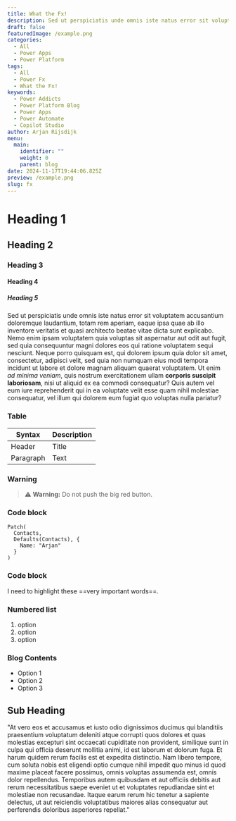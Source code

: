 ```yaml
---
title: What the Fx!
description: Sed ut perspiciatis unde omnis iste natus error sit voluptatem accusantium doloremque laudantium, totam rem aperiam, eaque ipsa quae ab illo inventore veritatis et quasi architecto beatae vitae dicta sunt explicabo.
draft: false
featuredImage: /example.png
categories:
  - All
  - Power Apps
  - Power Platform
tags:
  - All
  - Power Fx
  - What the Fx!
keywords:
  - Power Addicts
  - Power Platform Blog
  - Power Apps
  - Power Automate
  - Copilot Studio
author: Arjan Rijsdijk
menu:
  main:
    identifier: ""
    weight: 0
    parent: blog
date: 2024-11-17T19:44:06.825Z
preview: /example.png
slug: fx
---
```


# Heading 1
## Heading 2
### Heading 3
#### Heading 4
##### Heading 5


Sed ut perspiciatis unde omnis iste natus error sit voluptatem accusantium doloremque laudantium, totam rem aperiam, eaque ipsa quae ab illo inventore veritatis et quasi architecto beatae vitae dicta sunt explicabo. Nemo enim ipsam voluptatem quia voluptas sit aspernatur aut odit aut fugit, sed quia consequuntur magni dolores eos qui ratione voluptatem sequi nesciunt. Neque porro quisquam est, qui dolorem ipsum quia dolor sit amet, consectetur, adipisci velit, sed quia non numquam eius modi tempora incidunt ut labore et dolore magnam aliquam quaerat voluptatem. Ut enim *ad minima veniam*, quis nostrum exercitationem ullam **corporis suscipit laboriosam**, nisi ut aliquid ex ea commodi consequatur? Quis autem vel eum iure reprehenderit qui in ea voluptate velit esse quam nihil molestiae consequatur, vel illum qui dolorem eum fugiat quo voluptas nulla pariatur?


### Table

| Syntax      | Description |
| ----------- | ----------- |
| Header      | Title       |
| Paragraph   | Text        |


### Warning

> :warning: **Warning:** Do not push the big red button.




### Code block

```fx
Patch(
  Contacts,
  Defaults(Contacts), {
    Name: "Arjan"
  }
)
```




### Code block
I need to highlight these ==very important words==.


### Numbered list

1. option
2. option
3. option


### Blog Contents

- Option 1
- Option 2
- Option 3

## Sub Heading

"At vero eos et accusamus et iusto odio dignissimos ducimus qui blanditiis praesentium voluptatum deleniti atque corrupti quos dolores et quas molestias excepturi sint occaecati cupiditate non provident, similique sunt in culpa qui officia deserunt mollitia animi, id est laborum et dolorum fuga. Et harum quidem rerum facilis est et expedita distinctio. Nam libero tempore, cum soluta nobis est eligendi optio cumque nihil impedit quo minus id quod maxime placeat facere possimus, omnis voluptas assumenda est, omnis dolor repellendus. Temporibus autem quibusdam et aut officiis debitis aut rerum necessitatibus saepe eveniet ut et voluptates repudiandae sint et molestiae non recusandae. Itaque earum rerum hic tenetur a sapiente delectus, ut aut reiciendis voluptatibus maiores alias consequatur aut perferendis doloribus asperiores repellat."